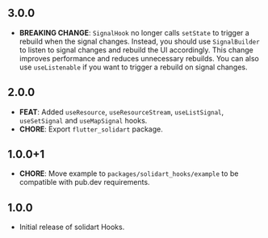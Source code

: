 ## 3.0.0

- **BREAKING CHANGE**: `SignalHook` no longer calls `setState` to trigger a rebuild when the signal changes. Instead, you should use `SignalBuilder` to listen to signal changes and rebuild the UI accordingly. This change improves performance and reduces unnecessary rebuilds. You can also use `useListenable` if you want to trigger a rebuild on signal changes.

## 2.0.0

- **FEAT**: Added `useResource`, `useResourceStream`, `useListSignal`, `useSetSignal` and `useMapSignal` hooks.
- **CHORE**: Export `flutter_solidart` package.

## 1.0.0+1

- **CHORE**: Move example to `packages/solidart_hooks/example` to be compatible with pub.dev requirements.

## 1.0.0

- Initial release of solidart Hooks.
